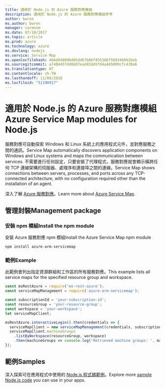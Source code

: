 ```yaml
---
title: 適用於 Node.js 的 Azure 服務對應模組
description: 適用於 Node.js 的 Azure 服務對應模組參考
author: bwren
ms.author: bwren
manager: carmonm
ms.date: 07/18/2017
ms.topic: article
ms.prod: azure
ms.technology: azure
ms.devlang: nodejs
ms.service: Service Map
ms.openlocfilehash: 494d948896d65dd67b06f455386f500346862beb
ms.sourcegitcommit: a748445fdd0dd7ead43d45fd4ad45009cfc439a6
ms.translationtype: HT
ms.contentlocale: zh-TW
ms.lasthandoff: 11/08/2018
ms.locfileid: "51190917"
---
```

# <a name="azure-service-map-modules-for-nodejs"></a><span data-ttu-id="6f356-103">適用於 Node.js 的 Azure 服務對應模組</span><span class="sxs-lookup"><span data-stu-id="6f356-103">Azure Service Map modules for Node.js</span></span>

<span data-ttu-id="6f356-104">服務對應可自動探索 Windows 和 Linux 系統上的應用程式元件，並對應服務之間的通訊。</span><span class="sxs-lookup"><span data-stu-id="6f356-104">Service Map automatically discovers application components on Windows and Linux systems and maps the communication between services.</span></span> <span data-ttu-id="6f356-105">不需要進行任何設定，只要安裝了代理程式，服務對應就會顯示橫跨任何 TCP 連線架構的伺服器、處理序和連接埠之間的連線。</span><span class="sxs-lookup"><span data-stu-id="6f356-105">Service Map shows connections between servers, processes, and ports across any TCP-connected architecture, with no configuration required other than the installation of an agent.</span></span>

<span data-ttu-id="6f356-106">深入了解 [Azure 服務對應](https://docs.microsoft.com/azure/operations-management-suite/operations-management-suite-service-map)。</span><span class="sxs-lookup"><span data-stu-id="6f356-106">Learn more about [Azure Service Map](https://docs.microsoft.com/azure/operations-management-suite/operations-management-suite-service-map).</span></span>

## <a name="management-package"></a><span data-ttu-id="6f356-107">管理封裝</span><span class="sxs-lookup"><span data-stu-id="6f356-107">Management package</span></span>

### <a name="install-the-npm-module"></a><span data-ttu-id="6f356-108">安裝 npm 模組</span><span class="sxs-lookup"><span data-stu-id="6f356-108">Install the npm module</span></span>

<span data-ttu-id="6f356-109">安裝 Azure 服務對應 npm 模組</span><span class="sxs-lookup"><span data-stu-id="6f356-109">Install the Azure Service Map npm module</span></span>

```bash
npm install azure-arm-servicemap
```

### <a name="example"></a><span data-ttu-id="6f356-110">範例</span><span class="sxs-lookup"><span data-stu-id="6f356-110">Example</span></span>

<span data-ttu-id="6f356-111">此範例會列出指定資源群組和工作區的所有服務對應。</span><span class="sxs-lookup"><span data-stu-id="6f356-111">This example lists all service maps for the specified resource group and workspace.</span></span>

```javascript
const msRestAzure = require('ms-rest-azure');
const serviceMapManagement = require('azure-arm-servicemap');

const subscriptionId = 'your-subscription-id';
const resourceGroup = 'your-resource-group';
const workspace = 'your-workspace';
let serviceMapClient;

msRestAzure.interactiveLogin().then(credentials => {
  serviceMapClient = new serviceMapManagement(credentials, subscriptionId);
  serviceMapClient.machineGroups
    .listByWorkspace(resourceGroup, workspace)
    .then(machineGroups => console.log('Retrieved machine groups: ', machineGroups));
});
```

## <a name="samples"></a><span data-ttu-id="6f356-112">範例</span><span class="sxs-lookup"><span data-stu-id="6f356-112">Samples</span></span>

<span data-ttu-id="6f356-113">深入探索可在應用程式中使用的 [Node.js 程式碼範例](https://azure.microsoft.com/resources/samples/?platform=nodejs)。</span><span class="sxs-lookup"><span data-stu-id="6f356-113">Explore more [sample Node.js code](https://azure.microsoft.com/resources/samples/?platform=nodejs) you can use in your apps.</span></span>
